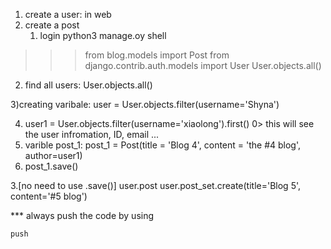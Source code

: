 1. create a user: in web
2. create a post 
   1) login python3 manage.oy shell
>>> from blog.models import Post
>>> from django.contrib.auth.models import User
>>> User.objects.all()

  2) find all users: User.objects.all()
  
  3)creating varibale: user = User.objects.filter(username='Shyna') 

  4) user1 = User.objects.filter(username='xiaolong').first() 0> this will see the user infromation, ID, email ...
  5) varible post_1: post_1 = Post(title = 'Blog 4', content = 'the #4 blog', author=user1)
  6) post_1.save()
 
3.[no need to use .save()]  user.post user.post_set.create(title='Blog 5', content='#5 blog')


*** always push the code by using 
```html
push
``` 
